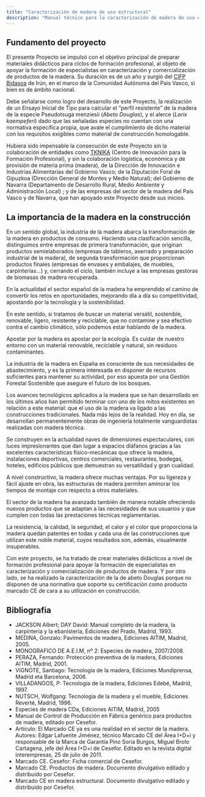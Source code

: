 ```yaml
---
title: "Caracterización de madera de uso estructural"
description: "Manual técnico para la caracterización de madera de uso estructural"
---
```


## Fundamento del proyecto

El presente Proyecto se impulsó con el objetivo principal de preparar materiales didácticos para ciclos de formación profesional, al objeto de apoyar la formación de especialistas en caracterización y comercialización de productos de la madera. Su duración es de un año y surgió del [CIFP Bidasoa](https://bidasoa.hezkuntza.net/eu/inicio) de Irún, en el marco de la Comunidad Autónoma del País Vasco, si bien es de ámbito nacional.

Debe señalarse como logro del desarrollo de este Proyecto, la realización de un Ensayo Inicial de Tipo para calcular el “perfil resistente” de la madera de la especie Pseudotsuga menziesii (_Abeto Douglas_), y el alerce (_Larix kaempeferi_) dado que las señaladas especies no cuentan con una normativa específica propia, que avale el cumplimiento de dicho material con los requisitos exigibles como material de construcción homologable.

Hubiera sido impensable la consecución de este Proyecto sin la colaboración de entidades como [TKNIKA](https://tknika.eus/) (Centro de Innovación para la Formación Profesional), y sin la colaboración logística, económica y de provisión de materia prima (madera), de la Dirección de Innovación e Industrias Alimentarias del Gobierno Vasco; de la Diputación Foral de Gipuzkoa (Dirección General de Montes y Medio Natural); del Gobierno de Navarra (Departamento de Desarrollo Rural, Medio Ambiente y Administración Local) ; y de las empresas del sector de la madera del País Vasco y de Navarra, que han apoyado este Proyecto desde sus inicios.

## La importancia de la madera en la construcción

En un sentido global, la industria de la madera abarca la transformación de la madera en productos de consumo. Haciendo una clasificación sencilla, distinguimos entre empresas de primera transformación, que originan productos semielaborados (empresas de tableros, aserrado y preparación industrial de la madera), de segunda transformación que proporcionan productos finales (empresas de envases y embalajes, de muebles, carpinterías…) y, cerrando el ciclo, también incluye a las empresas gestoras de biomasas de madera recuperada.

En la actualidad el sector español de la madera ha emprendido el camino de convertir los retos en oportunidades, mejorando día a día su competitividad, apostando por la tecnología y la sostenibilidad.

En este sentido, si tratamos de buscar un material versátil, sostenible, renovable, ligero, resistente y reciclable, que no contamine y sea efectivo contra el cambio climático, sólo podemos estar hablando de la madera.

Apostar por la madera es apostar por la ecología. Es cuidar de nuestro entorno con un material renovable, reciclable y natural, sin residuos contaminantes.

La industria de la madera en España es consciente de sus necesidades de abastecimiento, y es la primera interesada en disponer de recursos suficientes para mantener su actividad, por eso apuesta por una Gestión Forestal Sostenible que asegure el futuro de los bosques.

Los avances tecnológicos aplicados a la madera que se han desarrollado en los últimos años han permitido terminar con uno de los mitos existentes en relación a este material: que el uso de la madera va ligado a las construcciones tradicionales. Nada más lejos de la realidad. Hoy en día, se desarrollan permanentemente obras de ingeniería totalmente vanguardistas realizadas con madera técnica.

Se construyen en la actualidad naves de dimensiones espectaculares, con luces impresionantes que dan lugar a espacios diáfanos gracias a las excelentes características físico-mecánicas que ofrece la madera, instalaciones deportivas, centros comerciales, restaurantes, bodegas, hoteles, edificios públicos que demuestran su versatilidad y gran cualidad.

A nivel constructivo, la madera ofrece muchas ventajas. Por su ligereza y fácil ajuste en obra, las estructuras de madera permiten aminorar los tiempos de montaje con respecto a otros materiales.

El sector de la madera ha avanzado también de manera notable ofreciendo nuevos productos que se adaptan a las necesidades de sus usuarios y que cumplen con todas las prestaciones técnicas reglamentarias.

La resistencia, la calidad, la seguridad, el calor y el color que proporciona la madera quedan patentes en todas y cada una de las construcciones que utilizan este noble material, cuyos resultados son, además, visualmente insuperables.

Con este proyecto, se ha tratado de crear materiales didácticos a nivel de formación profesional para apoyar la formación de especialistas en caracterización y comercialización de productos de madera. Y por otro lado, se ha realizado la caracterización de la de abeto Douglas porque no disponen de una normativa que soporte su certificación como producto marcado CE de cara a su utilización en construcción.

## Bibliografia

- JACKSON Albert; DAY David: Manual completo de la madera, la carpintería y la ebanistería, Ediciones del Prado, Madrid, 1993.
- MEDINA, Gonzalo: Pavimentos de madera, Ediciones AITIM, Madrid, 2005.
- MONOGRAFICO DE A.E.I.M, nº 2: Especies de madera, 2007/2008.
- PERAZA, Fernando: Protección preventiva de la madera, Ediciones AITIM, Madrid, 2001.
- VIGNOTE, Santiago: Tecnología de la madera, Ediciones Mundiprensa, Madrid eta Barcelona, 2006.
- VILLADANGOS, P: Tecnología de la madera, Ediciones Edebé, Madrid, 1997.
- NUTSCH, Wolfgang: Tecnología de la madera y el mueble, Ediciones Reverté, Madrid, 1996.
- Especies de madera CDa, Ediciones AITIM, Madrid, 2005
- Manual de Control de Producción en Fábrica genérico para productos de madera, editado por Cesefor.
- Artículo: El Marcado CE ya es una realidad en el sector de la madera. Autores: Edgar Lafuente Jiménez, técnico Marcado CE del Ärea I+D+i y responsable de la Marca de Garantía Pino Soria Burgos, Miguel Broto Cartagena, jefe del Área I+D+i de Cesefor. Editado en la revista digital interempresas, 25 de julio de 2011.
- Marcado CE. Cesefor: Ficha comercial de Cesefor.
- Marcado CE. Productos de madera. Documento divulgativo editado y distribuido por Cesefor.
- Marcado CE en madera estructural. Documento divulgativo editado y distribuido por Cesefor.
